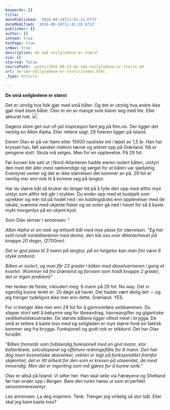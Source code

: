 ```yaml
---
keywords: []
title: ''
datePublished: '2016-08-24T11:41:31.677Z'
dateModified: '2016-08-24T11:41:28.972Z'
publisher: {}
author: []
inFeed: true
hasPage: true
inNav: true
description: De små seilgledene er størst
via: {}
starred: false
sourcePath: _posts/2016-08-23-de-sma-seilgledene-er-storst.md
url: de-sma-seilgledene-er-storst/index.html
_type: Article

---
```

**De små seilgledene er størst**

Det er utrolig hva folk gjør med små båter. Og det er utrolig hva andre ikke gjør med store båter. Olav er en av mange som klarer seg med lite. Eller akkurat nok.
![](https://the-grid-user-content.s3-us-west-2.amazonaws.com/c92693bd-8ece-42b8-a9f1-046678853ab9.png)

Dagens store get-out-of-jail inspirasjon fant jeg på finn.no. Der ligger det nemlig en Albin Alpha. Eller rettere sagt: 29 foteren ligger på Island.

Eieren Olav er på vei hjem etter 15000 nautiske mil i løpet av 1,5 år. Han har krysset hav, følt sanden mellom tærne og ankret opp på Grønland. Nå er pengene slutt. Skuta må selges. Men for en opplevelse. På 29 fot.

Før kursen ble satt ut i Nord-Atlanteren hadde eieren isolert båten, utstyrt den med det aller mest nødvendige og sørget for at båten var sjødyktig. Eventyret venter og det er ikke størrelsen det kommer an på. 29 fot er nemlig mer enn nok til å komme seg på langtur.

Har du større båt så bruker du lenger tid på å fylle den opp med altfor mye utstyr som altfor lett går i stykker. Du ender opp med et budsjett som sprekker og mer tid på hodet ned i en koblingsboks enn opplevelser med de lokale, svømme med ukjente fisker og se solen gå ned i havet for så å kaste mykt morgenlys på en ukjent kyst.

Som Olav skriver i annonsen: "

_Albin Alpha er en rask og lettseilt båt med mye plass for størrelsen. "Eg har seilt rundt nordatlanteren med denne, den tok oss over Atlanterhavet på knappe 20 dager, (2700nm)._

_Det er god plass til 3 mann på langtur, på en helgetur kan man fint være 6 stykk ombord._

_Båten er isolert, og man får 23 grader i båten med dieselvarmeren i gang et kvarter. (Kommer nå fra Grønland og farvann som holdt knappe 2 grader, det er ingen problem)"_

Her tenker de fleste, inkludert meg: 6 mann på 29 fot. No way. Det vi egentlig kunne tenkt er: 20 døgn på havet. Det hadde vært deilig det -- og jeg trenger tydeligvis ikke mer enn dette. Grønland. YES.

For vi trenger ikke mer enn 29 fot for å gjennomføre seildrømmen. Du slipper stort sett å bekymre seg for låneavdrag, havneavgifter og gigantiske vedlikeholdskostnader. De største båtene ligger oftest mest i brygga. De små er lettere å kaste loss med og seilgleden er mye større fordi en faktisk kommer seg fra brygga. Funksjonell og godt nok er stikkord. Det har Olav forstått:

_"Båten fremstår som fullstendig funksjonell med en god motor, stor batteribank, solcellepanel og offshore redningsflåte for 6 mann. Den har dog noen kosmetiske skavanker, vekten er lagt på funksjonalitet fremfor skjønnhet, det er litt arbeid for den som er kresen på utseendet, da mest innvendig. Men det er ingenting som må gjøres for å kunne seile."_

Olav er altså på Island. Vi sitter her. Han skal seile via Færøyene og Shetland før han ender opp i Bergen. Bare den turen høres ut som et perfekt sensommereventyr.

Les annonsen. La deg inspirere. Tenk: Trenger jeg virkelig så stor båt. Eller skal jeg bare kaste loss?